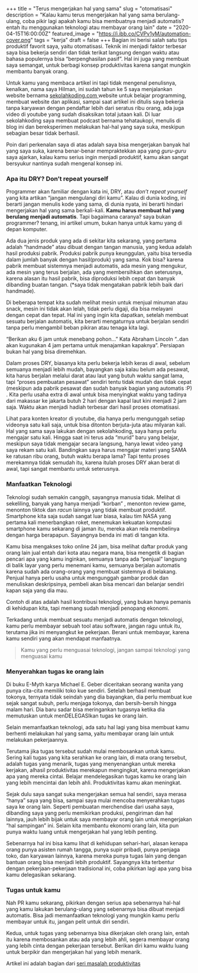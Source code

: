 +++
title = "Terus mengerjakan hal yang sama"
slug = "otomatisasi"
description = "Kalau kamu terus mengerjakan hal yang sama berulang-ulang, coba pikir lagi apakah kamu bisa membuatnya menjadi automatis? entah itu menggunakan teknologi atau membayar orang lain"
date = "2020-04-15T16:00:00Z"
featured_image = "https://i.ibb.co/CVPv1yM/automation-cover.png"
tags = "kerja"
draft = false
+++ 
Bagian ini berisi salah satu tips produktif favorit saya, yaitu otomatisasi. Teknik ini menjadi faktor terbesar saya bisa bekerja sendiri dan tidak terikat langsung dengan waktu atau bahasa populernya bisa “berpenghasilan pasif”. Hal ini juga yang membuat saya semangat, untuk berbagi konsep produktivitas karena sangat mungkin membantu banyak orang.

Untuk kamu yang membaca artikel ini tapi tidak mengenal penulisnya, kenalkan, nama saya Hilman, ini sudah tahun ke 5 saya menjalankan website bernama [sekolahkoding.com ](https://sekolahkoding.com/)website untuk belajar programming, membuat website dan aplikasi, sampai saat artikel ini ditulis saya bekerja tanpa karyawan dengan pendaftar lebih dari seratus ribu orang, ada juga video di youtube yang sudah disaksikan total jutaan kali. Di luar sekolahkoding saya membuat podcast bernama tehataukopi, menulis di blog ini dan bereksperimen melakukan hal-hal yang saya suka, meskipun sebagian besar tidak berhasil.

Poin dari perkenalan saya di atas adalah saya bisa mengerjakan banyak hal yang saya suka, karena benar-benar mempraktekkan apa yang _guru-guru_ saya ajarkan, kalau kamu serius ingin menjadi produktif, kamu akan sangat bersyukur nantinya sudah mengenal konsep ini.

### **Apa itu DRY? Don’t repeat yourself**

Programmer akan familiar dengan kata ini, DRY, atau _don’t repeat yourself_ yang kita artikan “jangan mengulangi diri kamu”. Kalau di dunia koding, ini berarti jangan menulis kode yang sama, di dunia nyata, ini berarti hindari mengerjakan hal yang sama berkali-kali. **Kamu harus membuat hal yang berulang menjadi automatis**. Tapi bagaimana caranya? saya bukan programmer? tenang, ini artikel umum, bukan hanya untuk kamu yang di depan komputer.

Ada dua jenis produk yang ada di sekitar kita sekarang, yang pertama adalah “handmade” atau dibuat dengan tangan manusia, yang kedua adalah hasil produksi pabrik. Produksi pabrik punya keunggulan, yaitu bisa tersedia dalam jumlah banyak dengan hasil(produk) yang sama. Kok bisa? karena pabrik membuat sistemnya menjadi automatis, ada mesin yang mengukur, ada mesin yang terus berjalan, ada yang membersihkan dan seterusnya, karena alasan itu hasil pabrik, bisa diproduksi lebih cepat dan banyak dibanding buatan tangan. (*saya tidak mengatakan pabrik lebih baik dari handmade).

Di beberapa tempat kita sudah melihat mesin untuk menjual minuman atau snack, mesin ini tidak akan lelah, tidak perlu digaji, dia bisa melayani dengan cepat dan tepat. Hal ini yang ingin kita dapatkan, setelah membuat sesuatu berjalan automatis, kita berarti mengaturnya untuk berjalan sendiri tanpa perlu mengambil beban pikiran atau tenaga kita lagi.

“Berikan aku 6 jam untuk menebang pohon…” Kata Abraham Lincoln “..dan akan kugunakan 4 jam pertama untuk menajamkan kapaknya”. Persiapan bukan hal yang bisa diremehkan.

Dalam proses DRY, biasanya kita perlu bekerja lebih keras di awal, sebelum semuanya menjadi lebih mudah, bayangkan saja kalau belum ada pesawat, kita harus berjalan melalui darat atau laut yang butuh waktu sangat lama, tapi “proses pembuatan pesawat” sendiri tentu tidak mudah dan tidak cepat (meskipun ada pabrik pesawat dan sudah banyak bagian yang automatis :P) . Kita perlu usaha extra di awal untuk bisa menyingkat waktu yang tadinya dari makassar ke jakarta butuh 2 hari dengan kapal laut kini menjadi 2 jam saja. Waktu akan menjadi hadiah terbesar dari hasil proses otomatisasi.

Lihat para konten kreator di youtube, dia hanya perlu mengunggah setiap videonya satu kali saja, untuk bisa ditonton berjuta-juta atau milyaran kali. Hal yang sama saya lakukan dengan sekolahkoding, saya hanya perlu mengajar satu kali. Hingga saat ini terus ada “murid” baru yang belajar, meskipun saya tidak mengajar secara langsung, hanya lewat video yang saya rekam satu kali. Bandingkan saya harus mengajar materi yang SAMA ke ratusan ribu orang, butuh waktu berapa lama? Tapi tentu proses merekamnya tidak semudah itu, karena itulah proses DRY akan berat di awal, tapi sangat membantu untuk seterusnya.

### **Manfaatkan Teknologi**

Teknologi sudah semakin canggih, sayangnya manusia tidak. Melihat di sekeliling, banyak yang hanya menjadi “korban” , menonton review game, menonton tiktok dan _racun_ lainnya yang tidak membuat produktif. Smartphone kita saja sudah sangat luar biasa, kalau tim NASA yang pertama kali menerbangkan roket, menemukan kekuatan komputasi smartphone kamu sekarang di jaman itu, mereka akan rela membelinya dengan harga berapapun. Sayangnya benda ini mati di tangan kita.

Kamu bisa mengakses toko online 24 jam,  bisa melihat daftar produk yang orang lain jual entah dari kota atau negara mana, bisa mengetik di bagian pencari apa yang kamu inginkan, semuanya tanpa ada “penjual” langsung di balik layar yang perlu menemani kamu, semuanya berjalan automatis karena sudah ada orang-orang yang membuat sistemnya di belakang. Penjual hanya perlu usaha untuk mengunggah gambar produk dan menuliskan deskripsinya, pembeli akan bisa mencari dan belanjar sendiri kapan saja yang dia mau.

Contoh di atas adalah hasil kontribusi teknologi, yang bukan hanya pemanis di kehidupan kita, tapi memang sudah menjadi penopang ekonomi.

Terkadang untuk membuat sesuatu menjadi automatis dengan teknologi, kamu perlu membayar sebuah tool atau software, jangan ragu untuk itu, terutama jika ini menyangkut ke pekerjaan. Berani untuk membayar, karena kamu sendiri yang akan mendapat manfaatnya.

> Kamu yang perlu menguasai teknologi, jangan sampai teknologi yang menguasai kamu

### **Menyerahkan tugas ke orang lain**

Di buku E-Myth karya Michael E. Geber diceritakan seorang wanita yang punya cita-cita memiliki toko kue sendiri. Setelah berhasil membuat tokonya, ternyata tidak seindah yang dia bayangkan, dia perlu membuat kue sejak sangat subuh, perlu menjaga tokonya, dan bersih-bersih hingga malam hari. Dia baru sadar bisa meringankan tugasnya ketika dia memutuskan untuk menDELEGASIkan tugas ke orang lain.

Selain memanfaatkan teknologi, ada satu hal lagi yang bisa membuat kamu berhenti melakukan hal yang sama, yaitu membayar orang lain untuk melakukan pekerjaannya.

Terutama jika tugas tersebut sudah mulai membosankan untuk kamu. Sering kali tugas yang kita serahkan ke orang lain, di mata orang tersebut, adalah tugas yang menarik, tugas yang menyenangkan untuk mereka kerjakan, alhasil produktivitas merekapun mengingkat, karena mengerjakan apa yang mereka cintai. Belajar mendelegasikan tugas kamu ke orang lain yang lebih mencintai dan lebih ahli. Produktivitas kamu akan meningkat.

Sejak dulu saya sangat suka mengerjakan semua hal sendiri, saya merasa “hanya” saya yang bisa, sampai saya mulai mencoba menyerahkan tugas saya ke orang lain. Seperti pembuatan merchendise dari usaha saya, dibanding saya yang perlu memikirkan produksi, pengiriman dan hal lainnya, jauh lebih bijak untuk saya membayar orang lain untuk mengerjakan “hal sampingan” ini. Selain kita membantu ekonomi orang lain, kita pun punya waktu luang untuk mengerjakan hal yang lebih penting.

Sebenarnya hal ini bisa kamu lihat di kehidupan sehari-hari, alasan kenapa orang punya asisten rumah tangga, punya supir pribadi, punya penjaga toko, dan karyawan lainnya, karena mereka punya tugas lain yang dengan bantuan orang bisa menjadi lebih produktif. Sayangnya kita terbentur dengan pekerjaan-pekerjaan tradisional ini, coba pikirkan lagi apa yang bisa kamu delegasikan sekarang.

### **Tugas untuk kamu**

Nah PR kamu sekarang, pikirkan dengan serius apa sebenarnya hal-hal yang kamu lakukan berulang-ulang yang sebenarnya bisa dibuat menjadi automatis. Bisa jadi memanfaatkan teknologi yang mungkin kamu perlu membayar untuk itu, jangan pelit untuk diri sendiri.

Kedua, untuk tugas yang sebenarnya bisa dikerjakan oleh orang lain, entah itu karena membosankan atau ada yang lebih ahli, segera membayar orang yang lebih cinta dengan pekerjaan tersebut. Berikan diri kamu waktu luang untuk berpikir dan mengerjakan hal yang lebih menarik.

Artikel ini adalah bagian dari [seri masalah produktivitas](https://hilman.space/produktivitas/)